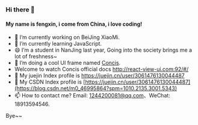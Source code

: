 ### Hi there 👋

#### My name is fengxin, i come from China, i love coding!

- 🔭 I’m currently working on BeiJing XiaoMi.
- 🌱 I’m currently learning JavaScript.
- 😄 I’m a student in NanJing last year, Going into the society brings me a lot of freshness~
- 👯 I’m doing a cool UI frame named <a href="https://github.com/fengxinhhh/Concis">Concis</a>.
- Welcome to watch Concis official docs <a href="http://react-view-ui.com:92/#/">http://react-view-ui.com:92/#/</a>
- 🤔 My juejin Index profile is <a href="https://juejin.cn/user/3061476130044487">https://juejin.cn/user/3061476130044487<a>
- 💬 My CSDN Index profile is <a href="[https://juejin.cn/user/3061476130044487](https://blog.csdn.net/m0_46995864?spm=1010.2135.3001.5343)">[https://juejin.cn/user/3061476130044487](https://blog.csdn.net/m0_46995864?spm=1010.2135.3001.5343)<a>
- 📫 How to contact me? Email: 1244200081@qq.com、WeChat: 18913594546.

Bye~~

